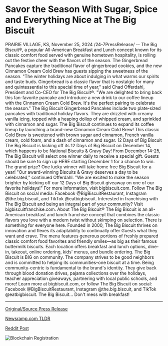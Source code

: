 # Savor the Season With Sugar, Spice and Everything Nice at The Big Biscuit

PRAIRIE VILLAGE, KS, November 25, 2024 /24-7PressRelease/ -- The Big Biscuit®, a popular All-American Breakfast and Lunch concept known for its classic comfort food served with genuine hometown hospitality, is rolling out the festive cheer with the flavors of the season. The Gingerbread Pancakes capture the traditional flavor of gingerbread cookies, and the new Cinnamon Cream Cold Brew has guests sipping the sweetness of the season.   "The winter holidays are about indulging in what warms our spirits and taste buds. Gingerbread is a classic flavor that is nostalgic for many and quintessential to this special time of year," said Chad Offerdahl, President and Co-CEO for The Big Biscuit®. "We are delighted to bring back this fan-favorite pancake and introduce a new drink to our coffee lineup with the Cinnamon Cream Cold Brew. It's the perfect pairing to celebrate the season."   The Big Biscuit Gingerbread Pancakes include two plate-sized pancakes with traditional holiday flavors. They are drizzled with creamy vanilla icing, topped with a heaping dollop of whipped cream, and sprinkled with cinnamon and sugar.   The Big Biscuit continues to expand its coffee lineup by launching a brand-new Cinnamon Cream Cold Brew! This classic Cold Brew is sweetened with brown sugar and cinnamon, French vanilla cream, cold foam, and a dash of cinnamon and sugar.   12 Days of Big Biscuit The Big Biscuit is kicking off its 12 Days of Big Biscuit on December 14, which happens to be National Biscuits & Gravy Day! From December 14-25, The Big Biscuit will select one winner daily to receive a special gift. Guests should be sure to sign up HERE starting December 1 for a chance to win. The grand prize? One lucky winner will take home free Big Biscuit for a year!   "Our award-winning Biscuits & Gravy deserves a day to be celebrated," continued Offerdahl. "We are excited to make the season brighter by kicking off our 12 Days of Big Biscuit giveaway on one of our favorite holidays!"   For more information, visit bigbiscuit.com. Follow The Big Biscuit on social media: Facebook @BigBiscuitRestaurant, Instagram @the.big.biscuit, and TikTok @eatbigbiscuit. Interested in franchising with The Big Biscuit and being an integral part of your community? Visit bigbiscuitfranchise.com.  About The Big Biscuit®  The Big Biscuit is an all-American breakfast and lunch franchise concept that combines the classic flavors you love with a modern twist without skimping on selection. There is something for everyone here. Founded in 2000, The Big Biscuit thrives on innovation and flexes its adaptability to continually offer Guests what they want and crave.   The menu features generous portions of freshly prepared classic comfort food favorites and friendly smiles—as big as their famous buttermilk biscuits. Each location offers breakfast and lunch options, dine-in, takeout, online ordering, kids' menus, and bundle ordering.   The Big Biscuit is BIG on community. The company strives to be good neighbors and is committed to helping its communities–one biscuit at a time. Being community-centric is fundamental to the brand's identity. They give back through blood donation drives, pajama collections over the holidays, teacher appreciation giveaways, partnering with local public schools, and more!   Learn more at bigbiscuit.com, or follow The Big Biscuit on social: Facebook @BigBiscuitRestaurant, Instagram @the.big.biscuit, and TikTok @eatbigbiscuit.   The Big Biscuit… Don't mess with breakfast! 

---

[Original/Source Press Release](https://www.24-7pressrelease.com/press-release/516550/savor-the-season-with-sugar-spice-and-everything-nice-at-the-big-biscuit)
                    

[Newsramp.com TLDR](https://newsramp.com/curated-news/the-big-biscuit-r-spreads-festive-cheer-with-gingerbread-pancakes-and-cinnamon-cream-cold-brew/0e7943d0aa8100e8bdd184180889168e) 

 



[Reddit Post](https://www.reddit.com/r/newsramp/comments/1gzsmn5/the_big_biscuit_spreads_festive_cheer_with/) 



![Blockchain Registration](https://cdn.newsramp.app/24-7PressRelease/qrcode/2411/25/hikedLv0.webp)